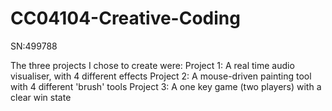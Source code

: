 # CC04104-Creative-Coding
SN:499788

The three projects I chose to create were:
Project 1: A real time audio visualiser, with 4 different effects
Project 2: A mouse-driven painting tool with 4 different 'brush' tools 
Project 3: A one key game (two players) with a clear win state 



